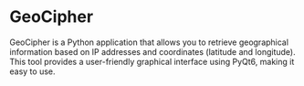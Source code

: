 # GeoCipher
 GeoCipher is a Python application that allows you to retrieve geographical information based on IP addresses and coordinates (latitude and longitude). This tool provides a user-friendly graphical interface using PyQt6, making it easy to use.
